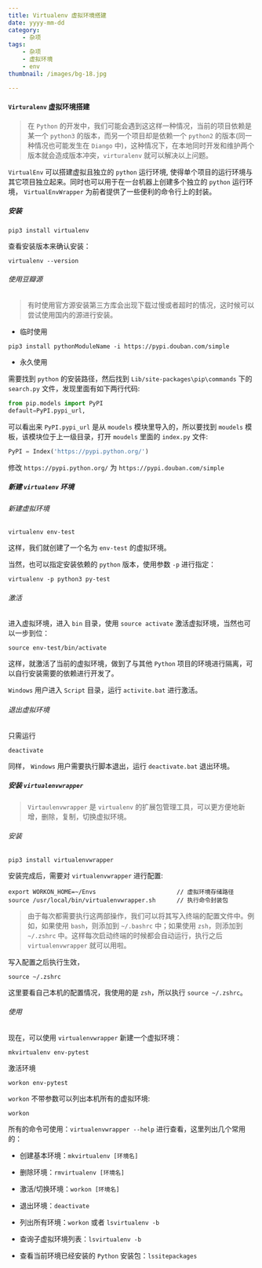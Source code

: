 ```yaml
---
title: Virtualenv 虚拟环境搭建
date: yyyy-mm-dd
category:
    - 杂项
tags:
    - 杂项
    - 虚拟环境
    - env
thumbnail: /images/bg-18.jpg

---
```


#### `Virturalenv` 虚拟环境搭建

> 在 `Python` 的开发中，我们可能会遇到这这样一种情况，当前的项目依赖是某一个 `python3` 的版本，而另一个项目却是依赖一个 `python2` 的版本(同一种情况也可能发生在 `Diango` 中)，这种情况下，在本地同时开发和维护两个版本就会造成版本冲突，`virturalenv` 就可以解决以上问题。

<!-- more -->

`VirtualEnv` 可以搭建虚拟且独立的 `python` 运行环境, 使得单个项目的运行环境与其它项目独立起来。同时也可以用于在一台机器上创建多个独立的  `python` 运行环境， `VirtualEnvWrapper` 为前者提供了一些便利的命令行上的封装。


##### 安装

```shell
pip3 install virtualenv
```

查看安装版本来确认安装：

```shell
virtualenv --version
```

###### 使用豆瓣源

> 有时使用官方源安装第三方库会出现下载过慢或者超时的情况，这时候可以尝试使用国内的源进行安装。

- 临时使用

```shell
pip3 install pythonModuleName -i https://pypi.douban.com/simple
```

- 永久使用

需要找到 `python` 的安装路径，然后找到 `Lib/site-packages\pip\commands` 下的 `search.py` 文件，发现里面有如下两行代码:

```python
from pip.models import PyPI
default=PyPI.pypi_url,
```

可以看出来 `PyPI.pypi_url` 是从 `moudels` 模块里导入的，所以要找到 `moudels` 模板，该模块位于上一级目录，打开 `moudels` 里面的 `index.py` 文件:

```python
PyPI = Index('https://pypi.python.org/')
```

修改 `https://pypi.python.org/` 为 `https://pypi.douban.com/simple`

##### 新建 `virtualenv` 环境

###### 新建虚拟环境

```shell
virtualenv env-test
```

这样，我们就创建了一个名为 `env-test` 的虚拟环境。

当然，也可以指定安装依赖的 `python` 版本，使用参数 `-p` 进行指定：

```
virtualenv -p python3 py-test
```

###### 激活

进入虚拟环境，进入 `bin` 目录，使用 `source activate` 激活虚拟环境，当然也可以一步到位：

```shell
source env-test/bin/activate
```

这样，就激活了当前的虚拟环境，做到了与其他 `Python` 项目的环境进行隔离，可以自行安装需要的依赖进行开发了。

`Windows` 用户进入 `Script` 目录，运行 `activite.bat` 进行激活。

###### 退出虚拟环境

只需运行

```shell
deactivate
```

同样， `Windows` 用户需要执行脚本退出，运行 `deactivate.bat` 退出环境。

##### 安装 `virtualenvwrapper`

> `Virtaulenvwrapper` 是 `virtualenv` 的扩展包管理工具，可以更方便地新增，删除，复制，切换虚拟环境。

###### 安装

```shell
pip3 install virtualenvwrapper
```

安装完成后，需要对 `virtualenvwrapper` 进行配置:

```shell
export WORKON_HOME=~/Envs                       // 虚拟环境存储路径
source /usr/local/bin/virtualenvwrapper.sh      // 执行命令封装包
```

> 由于每次都需要执行这两部操作，我们可以将其写入终端的配置文件中。例如，如果使用 `bash`，则添加到 `~/.bashrc` 中；如果使用 `zsh`，则添加到 `~/.zshrc` 中。这样每次启动终端的时候都会自动运行，执行之后 `virtualenvwrapper` 就可以用啦。

写入配置之后执行生效，

```shell
source ~/.zshrc
```

这里要看自己本机的配置情况，我使用的是 `zsh`，所以执行 `source ~/.zshrc`。

###### 使用

现在，可以使用 `virtualenvwrapper`  新建一个虚拟环境：

```shell
mkvirtualenv env-pytest
```

激活环境

```shell
workon env-pytest
```

`workon` 不带参数可以列出本机所有的虚拟环境:

```shell
workon
```

所有的命令可使用：`virtualenvwrapper --help` 进行查看，这里列出几个常用的：

- 创建基本环境：`mkvirtualenv [环境名]`

- 删除环境：`rmvirtualenv [环境名]`

- 激活/切换环境：`workon [环境名]`

- 退出环境：`deactivate`

- 列出所有环境：`workon` 或者 `lsvirtualenv -b`

- 查询子虚拟环境列表：`lsvirtualenv -b`

- 查看当前环境已经安装的 `Python` 安装包：`lssitepackages`
